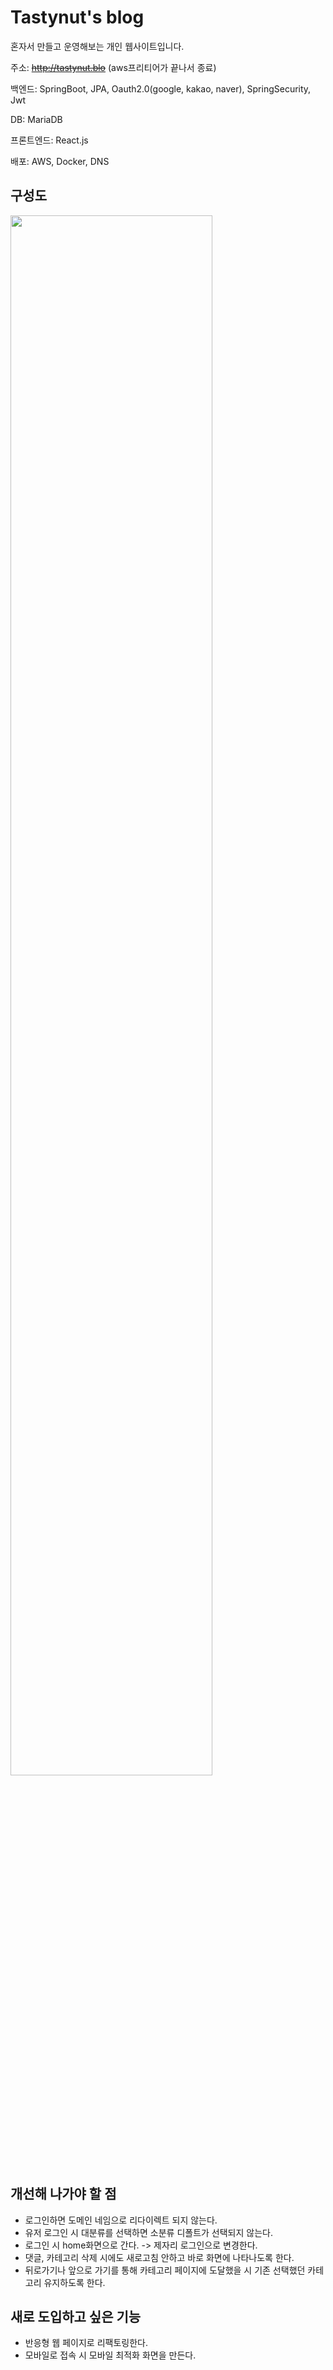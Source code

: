 # Tastynut's blog
혼자서 만들고 운영해보는 개인 웹사이트입니다.

주소: ~~http://tastynut.blo~~ (aws프리티어가 끝나서 종료) 

백엔드: SpringBoot, JPA, Oauth2.0(google, kakao, naver), SpringSecurity, Jwt

DB: MariaDB

프론트엔드: React.js

배포: AWS, Docker, DNS

## 구성도
<img width="80%" src="https://user-images.githubusercontent.com/74577825/202366723-49e93f96-a15e-4c80-b83c-8daed4616c7c.png"> 

## 개선해 나가야 할 점
 - 로그인하면 도메인 네임으로 리다이렉트 되지 않는다.
 - 유저 로그인 시 대분류를 선택하면 소분류 디폴트가 선택되지 않는다.
 - 로그인 시 home화면으로 간다. -> 제자리 로그인으로 변경한다.
 - 댓글, 카테고리 삭제 시에도 새로고침 안하고 바로 화면에 나타나도록 한다.
 - 뒤로가기나 앞으로 가기를 통해 카테고리 페이지에 도달했을 시 기존 선택했던 카테고리 유지하도록 한다.
## 새로 도입하고 싶은 기능
 - 반응형 웹 페이지로 리팩토링한다.
 - 모바일로 접속 시 모바일 최적화 화면을 만든다.
